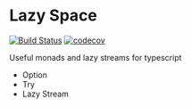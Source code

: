 # Lazy Space
[![Build Status](https://travis-ci.org/dvallin/lazy-space.svg?branch=master)](https://travis-ci.org/dvallin/lazy-space)
[![codecov](https://codecov.io/gh/dvallin/lazy-space/branch/master/graph/badge.svg)](https://codecov.io/gh/dvallin/lazy-space)

Useful monads and lazy streams for typescript

- Option
- Try
- Lazy Stream
